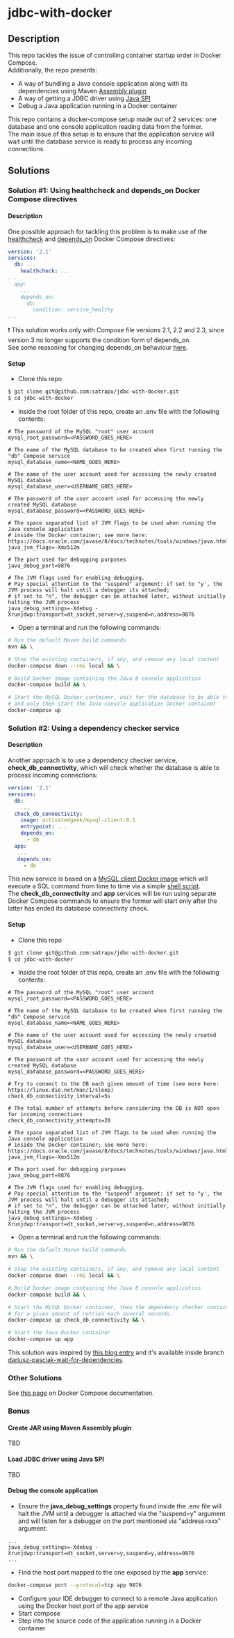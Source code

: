# jdbc-with-docker  

## Description  
This repo tackles the issue of controlling container startup order in Docker Compose.  
Additionally, the repo presents:
- A way of bundling a Java console application along with its dependencies using Maven [Assembly plugin](http://maven.apache.org/plugins/maven-assembly-plugin/index.html)
- A way of getting a JDBC driver using [Java SPI](https://docs.oracle.com/javase/8/docs/api/java/util/ServiceLoader.html)
- Debug a Java application running in a Docker container

This repo contains a docker-compose setup made out of 2 services: one database and one console application reading data from the former.   
The main issue of this setup is to ensure that the application service will wait until the database service is ready to process any incoming connections.  

## Solutions  
### Solution #1: Using healthcheck and depends_on Docker Compose directives  
#### Description
One possible approach for tackling this problem is to make use of the [healthcheck](https://docs.docker.com/compose/compose-file/compose-file-v2/#healthcheck) and [depends_on](https://docs.docker.com/compose/compose-file/compose-file-v2/#depends_on) Docker Compose directives:  
```yaml
version: '2.1'
services:
  db: ...
    healthcheck: ...
...
  app:
    ...
    depends_on:
      db:
        condition: service_healthy
...
```  

 :exclamation: This solution works only with Compose file versions 2.1, 2.2 and 2.3, since version 3 no longer supports the condition form of depends_on.  
See some reasoning for changing depends_on behaviour [here](https://github.com/docker/compose/issues/4305).

#### Setup  
* Clone this repo 
```bash
$ git clone git@github.com:satrapu/jdbc-with-docker.git
$ cd jdbc-with-docker
```  
* Inside the root folder of this repo, create an .env file with the following contents:
```properties
# The password of the MySQL "root" user account 
mysql_root_password=<PASSWORD_GOES_HERE>

# The name of the MySQL database to be created when first running the "db" Compose service
mysql_database_name=<NAME_GOES_HERE>

# The name of the user account used for accessing the newly created MySQL database
mysql_database_user=<USERNAME_GOES_HERE>

# The password of the user account used for accessing the newly created MySQL database
mysql_database_password=<PASSWORD_GOES_HERE>

# The space separated list of JVM flags to be used when running the Java console application
# inside the Docker container; see more here: https://docs.oracle.com/javase/8/docs/technotes/tools/windows/java.html
java_jvm_flags=-Xmx512m

# The port used for debugging purposes
java_debug_port=9876

# The JVM flags used for enabling debugging.
# Pay special attention to the "suspend" argument: if set to "y', the JVM process will halt until a debugger its attached; 
# if set to "n", the debugger can be attached later, without initially halting the JVM process
java_debug_settings=-Xdebug -Xrunjdwp:transport=dt_socket,server=y,suspend=n,address=9876
``` 
* Open a terminal and run the following commands:  
```bash
# Run the default Maven build commands
mvn && \

# Stop the existing containers, if any, and remove any local content
docker-compose down --rmi local && \

# Build Docker image containing the Java 8 console application
docker-compose build && \

# Start the MySQL Docker container, wait for the database to be able to process incoming connections
# and only then start the Java console application Docker container
docker-compose up
```  

### Solution #2: Using a dependency checker service
#### Description
Another approach is to use a dependency checker service, __check_db_connectivity__, which will check whether the database is able to process incoming connections:
```yaml
version: '2.1'
services:
  db:
    ...
  check_db_connectivity:
    image: activatedgeek/mysql-client:0.1
    entrypoint: ...
    depends_on:
      - db
  app:
   ...
   depends_on:
     - db
```

This new service is based on a [MySQL client Docker image](https://hub.docker.com/r/activatedgeek/mysql-client/) which will execute a SQL command from time to time via a simple [shell script](https://github.com/satrapu/jdbc-with-docker/blob/dariusz-pasciak-wait-for-dependencies/docker-compose.yml#L20).    
The __check_db_connectivity__ and __app__ services will be run using separate Docker Compose commands to ensure the former will start only after the latter has ended its database connectivity check.  

#### Setup
* Clone this repo 
```bash
$ git clone git@github.com:satrapu/jdbc-with-docker.git
$ cd jdbc-with-docker
```  
* Inside the root folder of this repo, create an .env file with the following contents:
```properties
# The password of the MySQL "root" user account 
mysql_root_password=<PASSWORD_GOES_HERE>

# The name of the MySQL database to be created when first running the "db" Compose service
mysql_database_name=<NAME_GOES_HERE>

# The name of the user account used for accessing the newly created MySQL database
mysql_database_user=<USERNAME_GOES_HERE>

# The password of the user account used for accessing the newly created MySQL database
mysql_database_password=<PASSWORD_GOES_HERE>

# Try to connect to the DB each given amount of time (see more here: https://linux.die.net/man/1/sleep)
check_db_connectivity_interval=5s

# The total number of attempts before considering the DB is NOT open for incoming connections
check_db_connectivity_attempts=20

# The space separated list of JVM flags to be used when running the Java console application
# inside the Docker container; see more here: https://docs.oracle.com/javase/8/docs/technotes/tools/windows/java.html
java_jvm_flags=-Xmx512m

# The port used for debugging purposes
java_debug_port=9876

# The JVM flags used for enabling debugging.
# Pay special attention to the "suspend" argument: if set to "y', the JVM process will halt until a debugger its attached; 
# if set to "n", the debugger can be attached later, without initially halting the JVM process
java_debug_settings=-Xdebug -Xrunjdwp:transport=dt_socket,server=y,suspend=n,address=9876
``` 

* Open a terminal and run the following commands:  
```bash
# Run the default Maven build commands
mvn && \

# Stop the existing containers, if any, and remove any local content
docker-compose down --rmi local && \

# Build Docker image containing the Java 8 console application
docker-compose build && \

# Start the MySQL Docker container, then the dependency checker container and then run the script which will try to connect to the database
# for a given amount of retries each several seconds.
docker-compose up check_db_connectivity && \

# Start the Java Docker container
docker-compose up app
```  

This solution was inspired by [this blog entry](https://8thlight.com/blog/dariusz-pasciak/2016/10/17/docker-compose-wait-for-dependencies.html) and it's available inside branch [dariusz-pasciak-wait-for-dependencies](https://github.com/satrapu/jdbc-with-docker/blob/dariusz-pasciak-wait-for-dependencies/docker-compose.yml#L18).  

### Other Solutions
See [this page]( https://docs.docker.com/compose/startup-order) on Docker Compose documentation.

### Bonus
#### Create JAR using Maven Assembly plugin
TBD

#### Load JDBC driver using Java SPI
TBD

#### Debug the console application
* Ensure the **java_debug_settings** property found inside the .env file will halt the JVM until a debugger is attached via the "suspend=y" argument and will listen for a debugger on the port mentioned via "address=xxx" argument:
```properties
...
java_debug_settings=-Xdebug -Xrunjdwp:transport=dt_socket,server=y,suspend=y,address=9876
...
```  
* Find the host port mapped to the one exposed by the **app** service:  
```bash
docker-compose port --protocol=tcp app 9876
```  
* Configure your IDE debugger to connect to a remote Java application using the Docker host port of the app service
* Start compose
* Step into the source code of the application running in a Docker container
